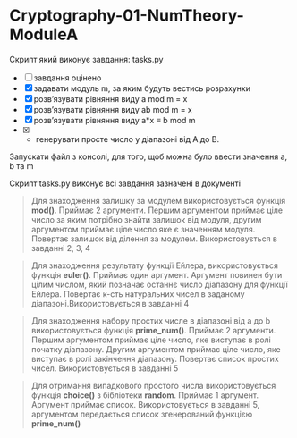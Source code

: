 # Cryptography-01-NumTheory-ModuleA
 
Скрипт який виконує завдання: tasks.py

- [ ] завдання оцінено
- [x] задавати модуль m, за яким будуть вестись розрахунки
- [x] розв’язувати рівняння виду  a mod m = x
- [x] розв’язувати рівняння виду ab mod m = x
- [x] розв’язувати рівняння виду  a*x ≡ b mod m
- [x] * генерувати просте число у діапазоні від A до B.

Запускати файл з консолі, для того, щоб можна було ввести значення a, b та m

Скрипт tasks.py виконує всі завдання зазначені в документі

> Для знаходження залишку за модулем використовується функція **mod()**. Приймає 2 аргументи. Першим аргументом приймає ціле число за яким потрібно знайти залишок від модуля, другим аргументом приймає ціле число яке є значенням модуля. Повертає залишок від ділення за модулем. Використовується в завданні 2, 3, 4

> Для знаходження результату функції Ейлера, використовується функція **euler()**. Приймає один аргумент. Аргумент повинен бути цілим числом, який позначає останнє число діапазону для функції Ейлера. Повертає к-сть натуральних чисел в заданому діапазоні.Використовується в завданні 4

> Для знаходження набору простих числе в діапазоні від а до b використовується функція **prime_num()**. Приймає 2 аргументи. Першим аргументом приймає ціле число, яке виступає в ролі початку діапазону. Другим аргументом приймає ціле число, яке виступає в ролі закінчення діапазону. Повертає список простих чисел. Використовується в завданні 5

> Для отримання випадкового простого числа використовується функція **choice()** з бібліотеки **random**. Приймає 1 аргумент. Аргумент приймає список. Використовується в завданні 5, аргументом передається список згенерований функцією **prime_num()**